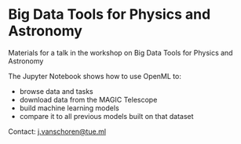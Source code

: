 # Big Data Tools for Physics and Astronomy

Materials for a talk in the workshop on Big Data Tools for Physics and Astronomy

The Jupyter Notebook shows how to use OpenML to:  
- browse data and tasks
- download data from the MAGIC Telescope
- build machine learning models
- compare it to all previous models built on that dataset

Contact: j.vanschoren@tue.ml
